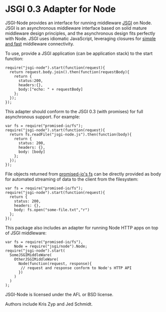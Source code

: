# JSGI 0.3 Adapter for Node

JSGI-Node provides an interface for running middleware [JSGI](http://wiki.commonjs.org/wiki/JSGI/Level0/A/Draft2) on Node.
JSGI is an asynchronous middleware interface based on solid mature middleware design
principles, and the asynchronous design fits perfectly with Node. JSGI uses idiomatic JavaScript,
leveraging closures for [simple and fast](http://www.sitepen.com/blog/2010/06/11/jsgi-vs-connect-for-node-middleware/) middleware connectivity.

To use, provide a JSGI application (can be application stack) to the start 
function:

    require("jsgi-node").start(function(request){
      return request.body.join().then(function(requestBody){
        return {
          status:200,
          headers:{},
          body:["echo: " + requestBody]
        };
      });
    });

This adapter should conform to the JSGI 0.3 (with promises) for full 
asynchronous support. For example:

    var fs = require("promised-io/fs");
    require("jsgi-node").start(function(request){
      return fs.readFile("jsgi-node.js").then(function(body){
        return {
          status: 200,
          headers: {},
          body: [body]
        };
      });
    });


File objects returned from [promised-io's fs](http://github.com/kriszyp/promised-io) can be directly provided as body for 
automated streaming of data to the client from the filesystem:

    var fs = require("promised-io/fs");
    require("jsgi-node").start(function(request){
      return {
        status: 200,
        headers: {},
        body: fs.open("some-file.txt","r")
      };
    });

This package also includes an adapter for running Node HTTP apps on top of JSGI middleware:

    var fs = require("promised-io/fs"),
        Node = require("jsgi/node").Node;
    require("jsgi-node").start(
      SomeJSGIMiddleWare(
        OtherJSGIMiddleWare(
          Node(function(request, response){
           // request and response conform to Node's HTTP API
          })
        )
      )
    );

JSGI-Node is licensed under the AFL or BSD license.

Authors include Kris Zyp and Jed Schmidt. 